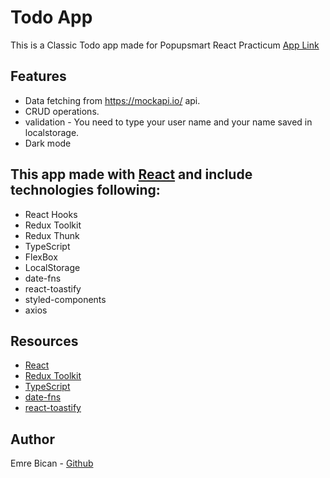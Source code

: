 # Todo App

This is a Classic Todo app made for Popupsmart React Practicum
[App Link](https://popupsmart-todo-app.netlify.app/)

## Features

- Data fetching from https://mockapi.io/ api.
- CRUD operations.
- validation - You need to type your user name and your name saved in localstorage.
- Dark mode

## This app made with [React](https://reactjs.org/) and include technologies following:

- React Hooks
- Redux Toolkit
- Redux Thunk
- TypeScript
- FlexBox
- LocalStorage
- date-fns
- react-toastify
- styled-components
- axios

## Resources

- [React](https://reactjs.org/)
- [Redux Toolkit](https://redux-toolkit.js.org/)
- [TypeScript](https://www.typescriptlang.org/)
- [date-fns](https://date-fns.org/)
- [react-toastify](https://fkhadra.github.io/react-toastify/introduction/)

## Author

Emre Bican - [Github](https://github.com/emrebican)
